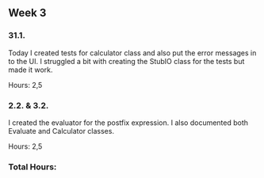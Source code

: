 ## Week 3

### 31.1.

Today I created tests for calculator class and also put the error messages in to the UI. I struggled a bit with creating the StubIO class for the tests but made it work.

Hours: 2,5

### 2.2. & 3.2.

I created the evaluator for the postfix expression. I also documented both Evaluate and Calculator classes.

Hours: 2,5

### Total Hours:
